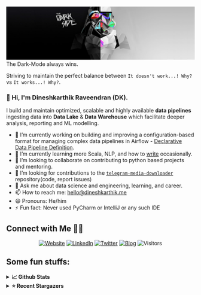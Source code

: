 ![](https://github.com/Dineshkarthik/Dineshkarthik/blob/master/assets/cover.jpg)
The Dark-Mode always wins.

Striving to maintain the perfect balance between `It doesn't work...! Why?` vs `It works...! Why?`.

### 👋 Hi, I'm Dineshkarthik Raveendran (DK).

I build and maintain optimized, scalable and highly available **data pipelines** ingesting data into **Data Lake** & **Data Warehouse** which facilitate deeper analysis, reporting and ML modelling.


- 🔭 I’m currently working on building and improving a configuration-based format for managing complex data pipelines in Airflow - [Declarative Data Pipeline Definition](https://www.thoughtworks.com/de/radar/techniques?blipid=202005084).
- 🌱 I’m currently learning more Scala, NLP, and how to [write](https://medium.com/@dineshkarthik.r) occasionally.
- 👯 I’m looking to collaborate on contributing to python based projects and mentoring.
- 🤔 I’m looking for contributions to the [`telegram-media-downloader`](https://github.com/Dineshkarthik/telegram_media_downloader) repository(code, report issues) 
- 💬 Ask me about data science and engineering, learning, and career.
- 📫 How to reach me: [hello@dineshkarthik.me](mailto:hello@dineshkarthik.me)
- 😄 Pronouns: He/him
- ⚡ Fun fact: Never used PyCharm or IntelliJ or any such IDE

## Connect with Me 🤝🏻

<p align="center">
<a href="https://dineshkarthik.me"><img alt="Website" src="https://img.shields.io/badge/Website-dineshkarthik.me-blue?style=flat&logo=google-chrome"></a>
<a href="https://www.linkedin.com/in/dineshkarthik-r/"><img alt="LinkedIn" src="https://img.shields.io/badge/LinkedIN-Dineshkarthik%20Raveendran-blue?style=flat&logo=linkedin"></a>
<a href="https://twitter.com/Dineshkarthik_R"><img alt="Twitter" src="https://img.shields.io/badge/Twitter-Dineshkarthik%20R-blue?style=flat&logo=twitter"></a>
<a href="https://medium.com/@dineshkarthik.r"><img alt="Blog" src="https://img.shields.io/badge/Medium-Dineshkarthik%20Raveendran-blue?style=flat&logo=medium"></a>
<img alt="Visitors" src="https://visitor-badge.laobi.icu/badge?page_id=Dineshkarthik">
</p>


## Some fun stuffs:

<details>
  <summary><b>📈 Github Stats</b></summary>
  <img height="180em" src="https://github-readme-stats.vercel.app/api?username=Dineshkarthik&show_icons=true&hide_border=true&&count_private=true&include_all_commits=true" />
  <img height="180em" src="https://github-readme-streak-stats.herokuapp.com/?user=Dineshkarthik&hide_border=true" />
</details>

<details>
  <summary><b>⭐ Recent Stargazers</b></summary>
  <table cellspacing="0" cellpadding="0" style="border: none;">
    <tbody cellspacing="0" cellpadding="0" style="border: none;">
      <tr style="border: none;">
        <td style="border: none">
          <a href="https://github.com/neolop">
            <img
              style="border-radius: 50%;"
              align="left"
              src="https://avatars.githubusercontent.com/u/5549614?v=4"
              width="96"
              height="65"
            />
          </a>
        </td>
        <td style="border: none">
          <div>
            <a href="https://github.com/neolop">neolop</a> 
            starred <a href="https://github.com/Dineshkarthik/telegram_media_downloader">telegram_media_downloader</a>
          </div>
          <div>
            User Bio: Nothing to 👀 here , no bio...!!
          </div>
        </td>
      </tr>
      <tr style="border: none;">
        <td style="border: none">
          <a href="https://github.com/Raisul-BD">
            <img
              style="border-radius: 50%;"
              align="left"
              src="https://avatars.githubusercontent.com/u/76067046?u=2089f199ff7785e9ad191de86470080a0638e9b9&v=4"
              width="96"
              height="65"
            />
          </a>
        </td>
        <td style="border: none">
          <div>
            <a href="https://github.com/Raisul-BD">Raisul Islam</a> 
            starred <a href="https://github.com/Dineshkarthik/codility-training">codility-training</a>
          </div>
          <div>
            User Bio: Data Science | Machine Learning | Deep Learning | Neural Network | Computer Vision | Artificial Intelligence
          </div>
        </td>
      </tr>
      <tr style="border: none;">
        <td style="border: none">
          <a href="https://github.com/itsukaa">
            <img
              style="border-radius: 50%;"
              align="left"
              src="https://avatars.githubusercontent.com/u/82749852?u=5479229bf58c192192aa0074f7a4940b75ac91cd&v=4"
              width="96"
              height="65"
            />
          </a>
        </td>
        <td style="border: none">
          <div>
            <a href="https://github.com/itsukaa">Itsukaa</a> 
            starred <a href="https://github.com/Dineshkarthik/telegram_media_downloader">telegram_media_downloader</a>
          </div>
          <div>
            User Bio: 新事物的产生 旧事物的灭亡
          </div>
        </td>
      </tr>
      <tr style="border: none;">
        <td style="border: none">
          <a href="https://github.com/blazerza97">
            <img
              style="border-radius: 50%;"
              align="left"
              src="https://avatars.githubusercontent.com/u/73812614?v=4"
              width="96"
              height="65"
            />
          </a>
        </td>
        <td style="border: none">
          <div>
            <a href="https://github.com/blazerza97">blazer</a> 
            starred <a href="https://github.com/Dineshkarthik/telegram_media_downloader">telegram_media_downloader</a>
          </div>
          <div>
            User Bio: Rick
          </div>
        </td>
      </tr>
      <tr style="border: none;">
        <td style="border: none">
          <a href="https://github.com/JeanM1996">
            <img
              style="border-radius: 50%;"
              align="left"
              src="https://avatars.githubusercontent.com/u/12720290?v=4"
              width="96"
              height="65"
            />
          </a>
        </td>
        <td style="border: none">
          <div>
            <a href="https://github.com/JeanM1996">Jean Paul Mosquera</a> 
            starred <a href="https://github.com/Dineshkarthik/real-time-IoT-data-streaming">real-time-IoT-data-streaming</a>
          </div>
          <div>
            User Bio: Nothing to 👀 here , no bio...!!
          </div>
        </td>
      </tr>
      <tr style="border: none;">
        <td style="border: none">
          <a href="https://github.com/elespec">
            <img
              style="border-radius: 50%;"
              align="left"
              src="https://avatars.githubusercontent.com/u/2031830?u=ce988140180135fd6667dda02abc6d2fa3a1f236&v=4"
              width="96"
              height="65"
            />
          </a>
        </td>
        <td style="border: none">
          <div>
            <a href="https://github.com/elespec">elespec</a> 
            starred <a href="https://github.com/Dineshkarthik/telegram_media_downloader">telegram_media_downloader</a>
          </div>
          <div>
            User Bio: photon
          </div>
        </td>
      </tr>
      <tr style="border: none;">
        <td style="border: none">
          <a href="https://github.com/Ghamry0x2">
            <img
              style="border-radius: 50%;"
              align="left"
              src="https://avatars.githubusercontent.com/u/31264334?u=84f34bfc953d1174a97b0043a09da8871619f3cc&v=4"
              width="96"
              height="65"
            />
          </a>
        </td>
        <td style="border: none">
          <div>
            <a href="https://github.com/Ghamry0x2">Abdelrahman El Ghamry</a> 
            starred <a href="https://github.com/Dineshkarthik/codility-training">codility-training</a>
          </div>
          <div>
            User Bio: Software Engineer | Taekwondo.
          </div>
        </td>
      </tr>
      <tr style="border: none;">
        <td style="border: none">
          <a href="https://github.com/ziyingjie">
            <img
              style="border-radius: 50%;"
              align="left"
              src="https://avatars.githubusercontent.com/u/22075669?u=e12ac5574c57671b6a54a5f8bb2bcd5e784c20f3&v=4"
              width="96"
              height="65"
            />
          </a>
        </td>
        <td style="border: none">
          <div>
            <a href="https://github.com/ziyingjie">ziying</a> 
            starred <a href="https://github.com/Dineshkarthik/telegram_media_downloader">telegram_media_downloader</a>
          </div>
          <div>
            User Bio: ✨([][[]]+[])[+!![]]+([]+{})[!+[]+!![]]
          </div>
        </td>
      </tr>
      <tr style="border: none;">
        <td style="border: none">
          <a href="https://github.com/Chronocento">
            <img
              style="border-radius: 50%;"
              align="left"
              src="https://avatars.githubusercontent.com/u/9882186?u=e65c74dfba6adec586c67ad765a6fee40c8de8b4&v=4"
              width="96"
              height="65"
            />
          </a>
        </td>
        <td style="border: none">
          <div>
            <a href="https://github.com/Chronocento">Andrea Centorrino</a> 
            starred <a href="https://github.com/Dineshkarthik/telegram_media_downloader">telegram_media_downloader</a>
          </div>
          <div>
            User Bio: M.Sc. in Computer Engineering.
Likes to discover and integrate new technologies to ease his life and the one of others.
          </div>
        </td>
      </tr>
      <tr style="border: none;">
        <td style="border: none">
          <a href="https://github.com/KorigamiK">
            <img
              style="border-radius: 50%;"
              align="left"
              src="https://avatars.githubusercontent.com/u/72932688?v=4"
              width="96"
              height="65"
            />
          </a>
        </td>
        <td style="border: none">
          <div>
            <a href="https://github.com/KorigamiK">OrigamiK</a> 
            starred <a href="https://github.com/Dineshkarthik/telegram_media_downloader">telegram_media_downloader</a>
          </div>
          <div>
            User Bio: A friendly anime lover. Programming enthusiast.
discord: origamiK#3859
          </div>
        </td>
      </tr>
      </tbody>
  </table>
</details>